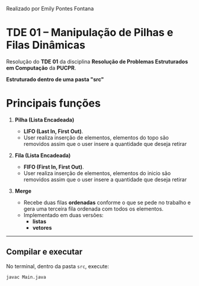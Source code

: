 Realizado por Emily Pontes Fontana


# TDE 01 – Manipulação de Pilhas e Filas Dinâmicas

Resolução do **TDE 01** da disciplina **Resolução de Problemas Estruturados em Computação** da **PUCPR**.  

**Estruturado dentro de uma pasta "src"**

# Principais funções

1. **Pilha (Lista Encadeada)**  
   -  **LIFO (Last In, First Out)**.
   -  User realiza inserção de elementos, elementos do topo são removidos assim que o user insere a quantidade que deseja retirar

2. **Fila (Lista Encadeada)**    
   - **FIFO (First In, First Out)**.
   - User realiza inserção de elementos, elementos do inicio são removidos assim que o user insere a quantidade que deseja retirar 

4. **Merge**  
   - Recebe duas filas **ordenadas** conforme o que se pede no trabalho e gera uma terceira fila ordenada com todos os elementos.  
   - Implementado em duas versões:  
     -  **listas**  
     -  **vetores**  

---

## Compilar e executar


No terminal, dentro da pasta `src`, execute:

```bash
javac Main.java

